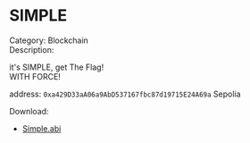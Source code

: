 # SIMPLE
Category: Blockchain  
Description:  

it's SIMPLE, get The Flag!  
WITH FORCE!

address: `0xa429D33aA06a9AbD537167fbc87d19715E24A69a` 
Sepolia

Download:
- [Simple.abi](./forPlayer/Simple.abi)
